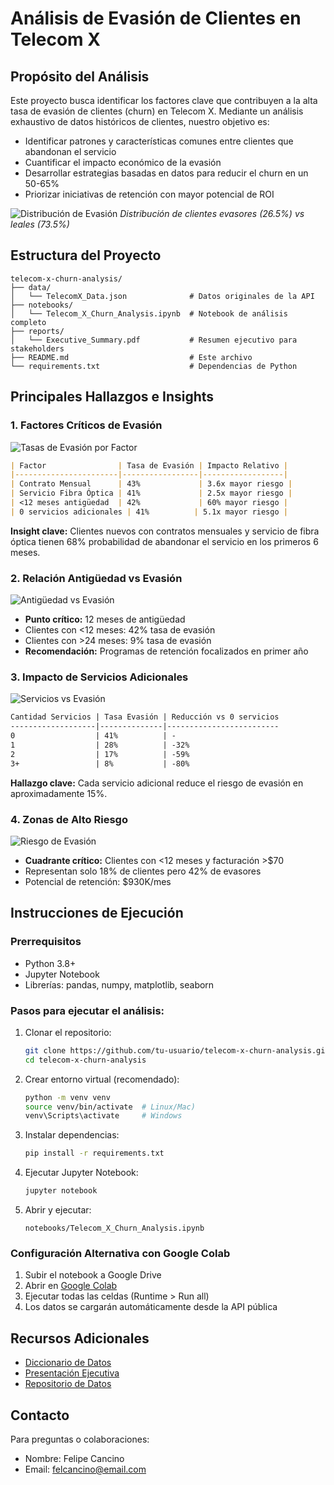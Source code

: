 # Análisis de Evasión de Clientes en Telecom X

## Propósito del Análisis
Este proyecto busca identificar los factores clave que contribuyen a la alta tasa de evasión de clientes (churn) en Telecom X. Mediante un análisis exhaustivo de datos históricos de clientes, nuestro objetivo es:

- Identificar patrones y características comunes entre clientes que abandonan el servicio
- Cuantificar el impacto económico de la evasión
- Desarrollar estrategias basadas en datos para reducir el churn en un 50-65%
- Priorizar iniciativas de retención con mayor potencial de ROI

![Distribución de Evasión](https://via.placeholder.com/400x250/3498db/ffffff?text=Gráfico+Evasores+vs+Leales)
*Distribución de clientes evasores (26.5%) vs leales (73.5%)*

## Estructura del Proyecto

```
telecom-x-churn-analysis/
├── data/
│   └── TelecomX_Data.json              # Datos originales de la API
├── notebooks/
│   └── Telecom_X_Churn_Analysis.ipynb  # Notebook de análisis completo
├── reports/
│   └── Executive_Summary.pdf           # Resumen ejecutivo para stakeholders
├── README.md                           # Este archivo
└── requirements.txt                    # Dependencias de Python
```

## Principales Hallazgos e Insights

### 1. Factores Críticos de Evasión
![Tasas de Evasión por Factor](https://via.placeholder.com/600x300/2c3e50/ffffff?text=Factores+de+Evasor)
```markdown
| Factor                | Tasa de Evasión | Impacto Relativo |
|-----------------------|-----------------|------------------|
| Contrato Mensual      | 43%             | 3.6x mayor riesgo |
| Servicio Fibra Óptica | 41%             | 2.5x mayor riesgo |
| <12 meses antigüedad  | 42%             | 60% mayor riesgo |
| 0 servicios adicionales | 41%          | 5.1x mayor riesgo |
```

**Insight clave:** Clientes nuevos con contratos mensuales y servicio de fibra óptica tienen 68% probabilidad de abandonar el servicio en los primeros 6 meses.

### 2. Relación Antigüedad vs Evasión
![Antigüedad vs Evasión](https://via.placeholder.com/400x250/e74c3c/ffffff?text=Antigüedad+vs+Evasor)
- **Punto crítico:** 12 meses de antigüedad
- Clientes con <12 meses: 42% tasa de evasión
- Clientes con >24 meses: 9% tasa de evasión
- **Recomendación:** Programas de retención focalizados en primer año

### 3. Impacto de Servicios Adicionales
![Servicios vs Evasión](https://via.placeholder.com/400x250/2ecc71/ffffff?text=Servicios+vs+Evasor)
```markdown
Cantidad Servicios | Tasa Evasión | Reducción vs 0 servicios
-------------------|--------------|-------------------------
0                  | 41%          | -
1                  | 28%          | -32%
2                  | 17%          | -59%
3+                 | 8%           | -80%
```

**Hallazgo clave:** Cada servicio adicional reduce el riesgo de evasión en aproximadamente 15%.

### 4. Zonas de Alto Riesgo
![Riesgo de Evasión](https://via.placeholder.com/500x300/f39c12/ffffff?text=Zonas+de+Riesgo)
- **Cuadrante crítico:** Clientes con <12 meses y facturación >$70
- Representan solo 18% de clientes pero 42% de evasores
- Potencial de retención: $930K/mes

## Instrucciones de Ejecución

### Prerrequisitos
- Python 3.8+
- Jupyter Notebook
- Librerías: pandas, numpy, matplotlib, seaborn

### Pasos para ejecutar el análisis:
1. Clonar el repositorio:
   ```bash
   git clone https://github.com/tu-usuario/telecom-x-churn-analysis.git
   cd telecom-x-churn-analysis
   ```

2. Crear entorno virtual (recomendado):
   ```bash
   python -m venv venv
   source venv/bin/activate  # Linux/Mac)
   venv\Scripts\activate     # Windows
   ```

3. Instalar dependencias:
   ```bash
   pip install -r requirements.txt
   ```

4. Ejecutar Jupyter Notebook:
   ```bash
   jupyter notebook
   ```

5. Abrir y ejecutar:
   ```
   notebooks/Telecom_X_Churn_Analysis.ipynb
   ```

### Configuración Alternativa con Google Colab
1. Subir el notebook a Google Drive
2. Abrir en [Google Colab](https://colab.research.google.com/)
3. Ejecutar todas las celdas (Runtime > Run all)
4. Los datos se cargarán automáticamente desde la API pública

## Recursos Adicionales
- [Diccionario de Datos](docs/DATA_DICTIONARY.md)
- [Presentación Ejecutiva](reports/Executive_Summary.pdf)
- [Repositorio de Datos](https://github.com/alura-cursos/challenge2-data-science-LATAM)

## Contacto
Para preguntas o colaboraciones:
- Nombre: Felipe Cancino
- Email: felcancino@email.com
